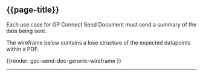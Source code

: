 ## {{page-title}}

Each use case for GP Connect Send Document must send a summary of the data being sent.

The wireframe below contains a lose structure of the expected datapoints within a PDF.

<div class="nhsd-!t-margin-bottom-8 nhsd-t-text-align-center">
{{render: gpc-send-doc-generic-wireframe }}
</div>

---